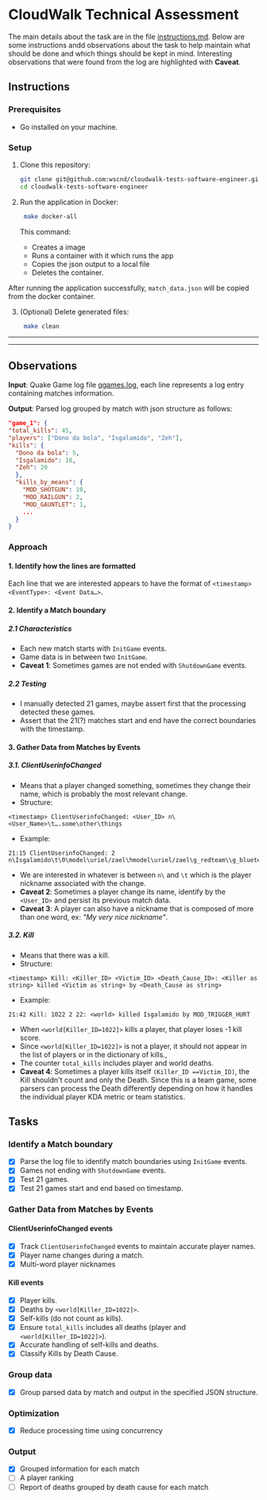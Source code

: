 # CloudWalk Technical Assessment

The main details about the task are in the file [instructions.md](/instructions.md).
Below are some instructions andd observations about the task to help maintain what should be done and which things should be kept in mind. Interesting observations that were found from the log are highlighted with **Caveat**.

## Instructions

### Prerequisites

- Go installed on your machine.

### Setup

1. Clone this repository:
   ```bash
   git clone git@github.com:wscnd/cloudwalk-tests-software-engineer.git
   cd cloudwalk-tests-software-engineer
   ```
2. Run the application in Docker:

   ```bash
    make docker-all
   ```
   This command:
   - Creates a image
   - Runs a container with it which runs the app
   - Copies the json output to a local file
   - Deletes the container.

After running the application successfully, `match_data.json` will be copied from the docker container.

3. (Optional) Delete generated files:

   ```bash
    make clean
   ```

---

---

## Observations

**Input**: Quake Game log file [qgames.log](/qgames.log), each line represents a log entry containing matches information.

**Output**: Parsed log grouped by match with json structure as follows:

```json
"game_1": {
"total_kills": 45,
"players": ["Dono da bola", "Isgalamido", "Zeh"],
"kills": {
  "Dono da bola": 5,
  "Isgalamido": 18,
  "Zeh": 20
  },
  "kills_by_means": {
    "MOD_SHOTGUN": 10,
    "MOD_RAILGUN": 2,
    "MOD_GAUNTLET": 1,
    ...
  }
}
```

### Approach

#### 1. Identify how the lines are formatted

Each line that we are interested appears to have the format of
`<timestamp> <EventType>: <Event Data…>`.

#### 2. Identify a Match boundary

##### 2.1 Characteristics

- Each new match starts with `InitGame` events.
- Game data is in between two `InitGame`.
- **Caveat 1**: Sometimes games are not ended with `ShutdownGame` events.

##### 2.2 Testing

- I manually detected 21 games, maybe assert first that the processing detected these games.
- Assert that the 21(?) matches start and end have the correct boundaries with the timestamp.

#### 3. Gather Data from Matches by Events

##### 3.1. ClientUserinfoChanged

- Means that a player changed something, sometimes they change their name, which is probably the most relevant change.
- Structure:

```
<timestamp> ClientUserinfoChanged: <User_ID> n\<User_Name>\t….some\other\things
```

- Example:

```
21:15 ClientUserinfoChanged: 2 n\Isgalamido\t\0\model\uriel/zael\hmodel\uriel/zael\g_redteam\\g_blueteam\\c1\5\c2\5\hc\100\w\0\l\0\tt\0\tl\0
```

- We are interested in whatever is between `n\` and `\t` which is the player nickname associated with the change.
- **Caveat 2**: Sometimes a player change its name, identify by the `<User_ID>` and persist its previous match data.
- **Caveat 3**: A player can also have a nickname that is composed of more than one word, ex: _"My very nice nickname"_.

##### 3.2. Kill

- Means that there was a kill.
- Structure:

```
<timestamp> Kill: <Killer_ID> <Victim_ID> <Death_Cause_ID>: <Killer as string> killed <Victim as string> by <Death_Cause as string>
```

- Example:

```
21:42 Kill: 1022 2 22: <world> killed Isgalamido by MOD_TRIGGER_HURT
```

- When `<world[Killer_ID=1022]>` kills a player, that player loses -1 kill score.
- Since `<world[Killer_ID=1022]>` is not a player, it should not appear in the list of players or in the dictionary of kills.,
- The counter `total_kills` includes player and world deaths.
- **Caveat 4**: Sometimes a player kills itself `(Killer_ID ==Victim_ID)`, the Kill shouldn't count and only the Death. Since this is a team game, some parsers can process the Death differently depending on how it handles the individual player KDA metric or team statistics.

## Tasks

### Identify a Match boundary

- [x] Parse the log file to identify match boundaries using `InitGame` events.
- [x] Games not ending with `ShutdownGame` events.
- [x] Test 21 games.
- [x] Test 21 games start and end based on timestamp.

### Gather Data from Matches by Events

#### ClientUserinfoChanged events

- [x] Track `ClientUserinfoChanged` events to maintain accurate player names.
- [x] Player name changes during a match.
- [x] Multi-word player nicknames

#### Kill events

- [x] Player kills.
- [x] Deaths by `<world[Killer_ID=1022]>`.
- [x] Self-kills (do not count as kills).
- [x] Ensure `total_kills` includes all deaths (player and `<world[Killer_ID=1022]>`).
- [x] Accurate handling of self-kills and deaths.
- [x] Classify Kills by Death Cause.

### Group data

- [x] Group parsed data by match and output in the specified JSON structure.

### Optimization

- [x] Reduce processing time using concurrency

### Output

- [x] Grouped information for each match
- [ ] A player ranking
- [ ] Report of deaths grouped by death cause for each match